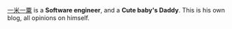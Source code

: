 [一米一粟](/about) is a **Software engineer**, and a **Cute baby's Daddy**. This is his own blog, all opinions on himself. 